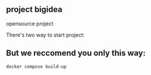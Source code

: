 ## project bigidea
opensource project

There's two way to start project:
## But we reccomend you only this way:
```bash
docker compose build-up
```
